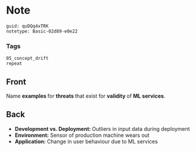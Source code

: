 # Note
```
guid: quDQq4xTRK
notetype: Basic-02d89-e0e22
```

### Tags
```
05_concept_drift
repeat
```

## Front
Name <b>examples </b>for <b>threats </b>that exist for <b>validity </b>of <b>ML services</b>.

## Back
<ul><li><b>Development vs. Deployment: </b>Outliers in input data during deployment</li><li><b>Environment:</b> Sensor of production machine wears out</li><li><b>Application:</b> Change in user behaviour due to ML services</li></ul>

